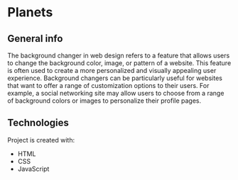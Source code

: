 # Planets

## General info
The background changer in web design refers to a feature that allows users to change the background color, image, or pattern of a website. This feature is often used to create a more personalized and visually appealing user experience. Background changers can be particularly useful for websites that want to offer a range of customization options to their users. For example, a social networking site may allow users to choose from a range of background colors or images to personalize their profile pages.
	
## Technologies
Project is created with:
* HTML
* CSS
* JavaScript
